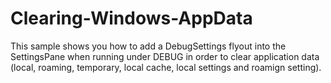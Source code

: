 Clearing-Windows-AppData
========================

This sample shows you how to add a DebugSettings flyout into the SettingsPane when running under DEBUG in order to clear application data (local, roaming, temporary, local cache, local settings and roamign setting).

